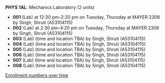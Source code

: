 **PHYS 1AL**: Mechanics Laboratory (2 units)

- **001** (Lab) at 12:30 pm–2:20 pm on Tuesday, Thursday at MAYER 2306 by Singh, Shruti (A53104115)
- **002** (Lab) at 2:30 pm–4:20 pm on Tuesday, Thursday at MAYER 2306 by Singh, Shruti (A53104115)
- **003** (Lab) (time and location TBA) by Singh, Shruti (A53104115)
- **004** (Lab) (time and location TBA) by Singh, Shruti (A53104115)
- **005** (Lab) (time and location TBA) by Singh, Shruti (A53104115)
- **006** (Lab) (time and location TBA) by Singh, Shruti (A53104115)
- **007** (Lab) (time and location TBA) by Singh, Shruti (A53104115)
- **008** (Lab) (time and location TBA) by Singh, Shruti (A53104115)

[Enrollment numbers over time](./PHYS1AL.tsv)
